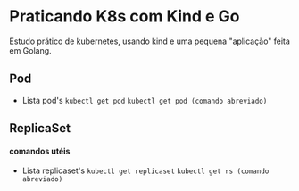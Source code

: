 # Praticando K8s com Kind e Go
Estudo prático de kubernetes, usando kind e uma pequena "aplicação" feita em Golang.

## Pod
* Lista pod's
``` kubectl get pod ```
``` kubectl get pod (comando abreviado) ```

## ReplicaSet
#### comandos utéis
* Lista replicaset's
``` kubectl get replicaset ```
``` kubectl get rs (comando abreviado) ```